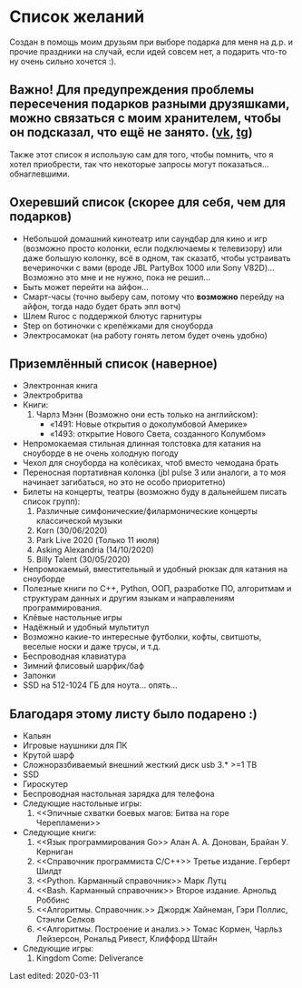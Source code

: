 # Список желаний

Создан в помощь моим друзьям при выборе подарка для меня на д.р. и прочие праздники на случай, если идей совсем нет, а подарить что-то ну очень сильно хочется :). 
## Важно! Для предупреждения проблемы пересечения подарков разными друзяшками, можно связаться с моим хранителем, чтобы он подсказал, что ещё не занято. ([vk](https://vk.com/rm_bk), [tg](https://t.me/rm_bk))
Также этот список я использую сам для того, чтобы помнить, что я хотел приобрести, так что некоторые запросы могут показаться... обнаглевшими.

## Охеревший список (скорее для себя, чем для подарков)
* Небольшой домашний кинотеатр или саундбар для кино и игр (возможно просто колонки, если подключаемы к телевизору) или даже большую колонку, всё в одном, так сказатб, чтобы устраивать вечериночки с вами (вроде JBL PartyBox 1000 или Sony V82D)... Возможно это мне и не нужно, пока не решил...
* Быть может перейти на айфон...
* Смарт-часы (точно выберу сам, потому что **возможно** перейду на айфон, тогда надо будет брать эпл вотч)
* Шлем Ruroc с поддержкой блютус гарнитуры
* Step on ботиночки с крепёжками для сноуборда
* Электросамокат (на работу гонять летом будет очень удобно)

## Приземлённый список (наверное)
* Электронная книга
* Электробритва
* Книги: 
    1. Чарлз Мэнн (Возможно они есть только на английском):
        * «1491: Новые открытия о доколумбовой Америке»
        * «1493: открытие Нового Света, созданного Колумбом»
* Непромокаемая стильная длинная толстовка для катания на сноуборде в не очень холодную погоду
* Чехол для сноуборда на колёсиках, чтоб вместо чемодана брать
* Переносная портативная колонка (jbl pulse 3 или аналоги, а то моя начинает загибаться, но это не особо приоритетно)
* Билеты на концерты, театры (возможно буду в дальнейшем писать список групп):
    1. Различные симфонические/филармонические концерты классической музыки
    2. Korn (30/06/2020)
    3. Park Live 2020 (Только 11 июля)
    4. Asking Alexandria (14/10/2020)
    5. Billy Talent (30/05/2020)
* Непромокаемый, вместительный и удобный рюкзак для катания на сноуборде
* Полезные книги по C++, Python, ООП, разработке ПО, алгоритмам и структурам данных и другим языкам и направлениям программирования.
* Клёвые настольные игры
* Надёжный и удобный мультитул
* Возможно какие-то интересные футболки, кофты, свитшоты, веселые носки и даже трусы, и т.д.
* Беспроводная клавиатура
* Зимний флисовый шарфик/баф
* Запонки
* SSD на 512-1024 ГБ для ноута... опять...


## Благодаря этому листу было подарено :)
* Кальян
* Игровые наушники для ПК
* Крутой шарф
* Сложноразбиваемый внешний жесткий диск usb 3.* >=1 TB
* SSD
* Гироскутер
* Беспроводная настольная зарядка для телефона
* Следующие настольные игры: 
    1. <<Эпичные схватки боевых магов: Битва на горе Черепламени>>
* Следующие книги: 
    1. <<Язык программирования Go>> Алан А. А. Донован, Брайан У. Керниган
    2. <<Справочник программиста C/C++>> Третье издание. Герберт Шилдт
    3. <<Python. Карманный справочник>> Марк Лутц
    4. <<Bash. Карманный справочник>> Второе издание. Арнольд Роббинс
    5. <<Алгоритмы. Справочник.>> Джордж Хайнеман, Гэри Поллис, Стэнли Селков
    6. <<Алгоритмы. Построение и анализ.>> Томас Кормен, Чарльз Лейзерсон, Рональд Ривест, Клиффорд Штайн
* Следующие игры:
    1. Kingdom Come: Deliverance


Last edited: 2020-03-11
